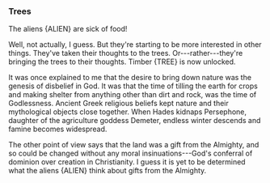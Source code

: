 ### Trees

The aliens {ALIEN} are sick of food!

Well, not actually, I guess. But they're starting to be more interested in other things. They've taken their thoughts to the trees. Or---rather---they're bringing the trees to their thoughts. Timber {TREE} is now unlocked.

It was once explained to me that the desire to bring down nature was the genesis of disbelief in God. It was that the time of tilling the earth for crops and making shelter from anything other than dirt and rock, was the time of Godlessness. Ancient Greek religious beliefs kept nature and their mythological objects close together. When Hades kidnaps Persephone, daughter of the agriculture goddess Demeter, endless winter descends and famine becomes widespread.

The other point of view says that the land was a gift from the Almighty, and so could be changed without any moral insinuations---God's conferral of dominion over creation in Christianity. I guess it is yet to be determined what the aliens {ALIEN} think about gifts from the Almighty.
